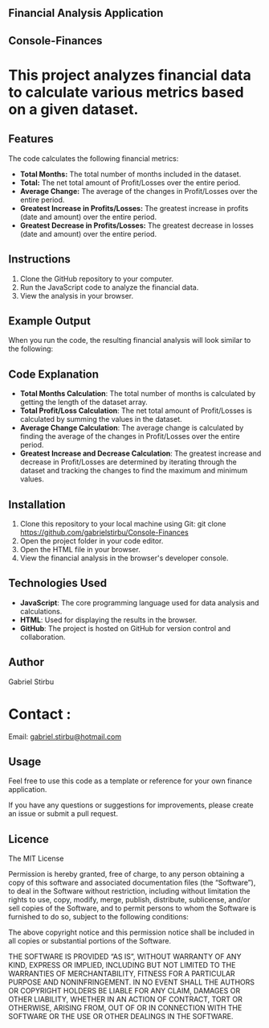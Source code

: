 ## Financial Analysis Application

## Console-Finances

# This project analyzes financial data to calculate various metrics based on a given dataset. 

## Features

The code calculates the following financial metrics:

- **Total Months:** The total number of months included in the dataset.
- **Total:** The net total amount of Profit/Losses over the entire period.
- **Average Change:** The average of the changes in Profit/Losses over the entire period.
- **Greatest Increase in Profits/Losses:** The greatest increase in profits (date and amount) over the entire period.
- **Greatest Decrease in Profits/Losses:** The greatest decrease in losses (date and amount) over the entire period.

## Instructions

1. Clone the GitHub repository to your computer.
2. Run the JavaScript code to analyze the financial data.
3. View the analysis in your browser.

## Example Output

When you run the code, the resulting financial analysis will look similar to the following:

## Code Explanation

- **Total Months Calculation**: The total number of months is calculated by getting the length of the dataset array.
- **Total Profit/Loss Calculation**: The net total amount of Profit/Losses is calculated by summing the values in the dataset.
- **Average Change Calculation**: The average change is calculated by finding the average of the changes in Profit/Losses over the entire period.
- **Greatest Increase and Decrease Calculation**: The greatest increase and decrease in Profit/Losses are determined by iterating through the dataset and tracking the changes to find the maximum and minimum values.

## Installation

1. Clone this repository to your local machine using Git:
git clone https://github.com/gabrielstirbu/Console-Finances
2. Open the project folder in your code editor.
3. Open the HTML file in your browser.
4. View the financial analysis in the browser's developer console.

## Technologies Used

- **JavaScript**: The core programming language used for data analysis and calculations.
- **HTML**: Used for displaying the results in the browser.
- **GitHub**: The project is hosted on GitHub for version control and collaboration.

## Author
 Gabriel Stirbu
# Contact : 
Email: gabriel.stirbu@hotmail.com

## Usage

Feel free to use this code as a template or reference for your own finance application.

If you have any questions or suggestions for improvements, please create an issue or submit a pull request.

## Licence 

The MIT License

Permission is hereby granted, free of charge, to any person obtaining a copy of this software and associated documentation files (the “Software”), to deal in the Software without restriction, including without limitation the rights to use, copy, modify, merge, publish, distribute, sublicense, and/or sell copies of the Software, and to permit persons to whom the Software is furnished to do so, subject to the following conditions:

The above copyright notice and this permission notice shall be included in all copies or substantial portions of the Software.

THE SOFTWARE IS PROVIDED “AS IS”, WITHOUT WARRANTY OF ANY KIND, EXPRESS OR IMPLIED, INCLUDING BUT NOT LIMITED TO THE WARRANTIES OF MERCHANTABILITY, FITNESS FOR A PARTICULAR PURPOSE AND NONINFRINGEMENT. IN NO EVENT SHALL THE AUTHORS OR COPYRIGHT HOLDERS BE LIABLE FOR ANY CLAIM, DAMAGES OR OTHER LIABILITY, WHETHER IN AN ACTION OF CONTRACT, TORT OR OTHERWISE, ARISING FROM, OUT OF OR IN CONNECTION WITH THE SOFTWARE OR THE USE OR OTHER DEALINGS IN THE SOFTWARE.